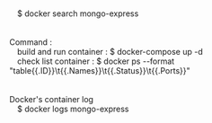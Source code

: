 <br>&emsp;$ docker search mongo-express
<br>
<br>
<br>
Command :
<br>&emsp;build and run container : $ docker-compose up -d
<br>&emsp;check list container : $ docker ps --format "table{{.ID}}\t{{.Names}}\t{{.Status}}\t{{.Ports}}"
<br>
<br>
<br>
Docker's container log
<br>&emsp;$ docker logs mongo-express
<br>


